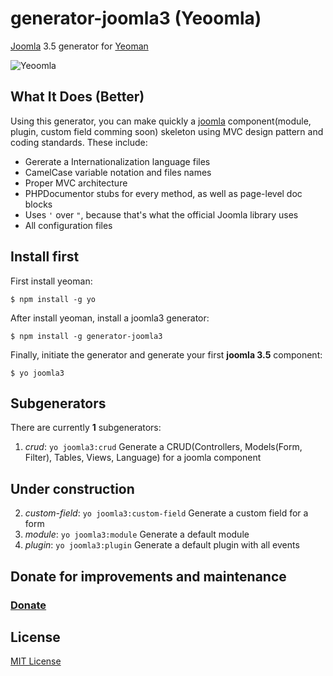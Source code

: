# generator-joomla3 (Yeoomla)
[Joomla](http://joomla.org/) 3.5 generator for [Yeoman](http://yeoman.io/)

![Yeoomla](http://i.imgur.com/0z4xLYp.png?1 "Yeoomla")

## What It Does (Better)
Using this generator, you can make quickly a [joomla](http://joomla.org) component(module, plugin, custom field comming soon) skeleton using MVC design pattern and coding standards. These include:


* Gererate a Internationalization language files
* CamelCase variable notation and files names
* Proper MVC architecture
* PHPDocumentor stubs for every method, as well as page-level doc blocks
* Uses ``'`` over ``"``, because that's what the official Joomla library uses
* All configuration files


## Install first
First install yeoman:
```
$ npm install -g yo
```

After install yeoman, install a joomla3 generator:

```
$ npm install -g generator-joomla3
```

Finally, initiate the generator and generate your first **joomla 3.5** component:

```
$ yo joomla3
```

## Subgenerators
There are currently **1** subgenerators:

1. *crud*: ``yo joomla3:crud`` Generate a CRUD(Controllers, Models(Form, Filter), Tables, Views, Language) for a joomla component

## Under construction
2. *custom-field*: ``yo joomla3:custom-field`` Generate a custom field for a form
3. *module*: ``yo joomla3:module`` Generate a default module
4. *plugin*: ``yo joomla3:plugin`` Generate a default plugin with all events

## Donate for improvements and maintenance
### [Donate](https://www.paypal.com/cgi-bin/webscr?cmd=_donations&business=VYEPJKUE4469A&lc=US&item_name=generator%2djoomla3&currency_code=USD&bn=PP%2dDonationsBF%3abtn_donateCC_LG%2egif%3aNonHosted)

## License
[MIT License](http://en.wikipedia.org/wiki/MIT_License)

